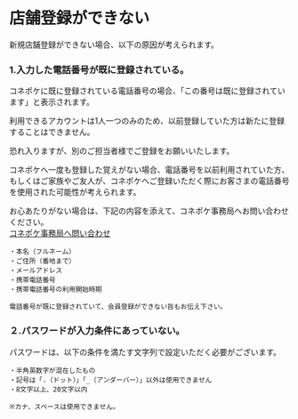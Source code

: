 # 店舗登録ができない

新規店舗登録ができない場合、以下の原因が考えられます。

### 1.入力した電話番号が既に登録されている。

コネポケに既に登録されている電話番号の場合、「この番号は既に登録されています」と表示されます。

利用できるアカウントは1人一つのみのため、以前登録していた方は新たに登録することはできません。

恐れ入りますが、別のご担当者様でご登録をお願いいたします。

コネポケへ一度も登録した覚えがない場合、電話番号を以前利用されていた方、もしくはご家族やご友人が、コネポケへご登録いただく際にお客さまの電話番号を使用された可能性が考えられます。

お心あたりがない場合は、下記の内容を添えて、コネポケ事務局へお問い合わせください。  
[コネポケ事務局へ問い合わせ](support@conepoke.com)

    ・本名（フルネーム）  
    ・ご住所（番地まで）  
    ・メールアドレス  
    ・携帯電話番号  
    ・携帯電話番号の利用開始時期

    電話番号が既に登録されていて、会員登録ができない旨もお伝え下さい。

### ２.パスワードが入力条件にあっていない。

パスワードは、以下の条件を満たす文字列で設定いただく必要がございます。

    ・半角英数字が混在したもの  
    ・記号は「.（ドット）」「_（アンダーバー）」以外は使用できません  
    ・8文字以上、20文字以内  

    ※カナ、スペースは使用できません。